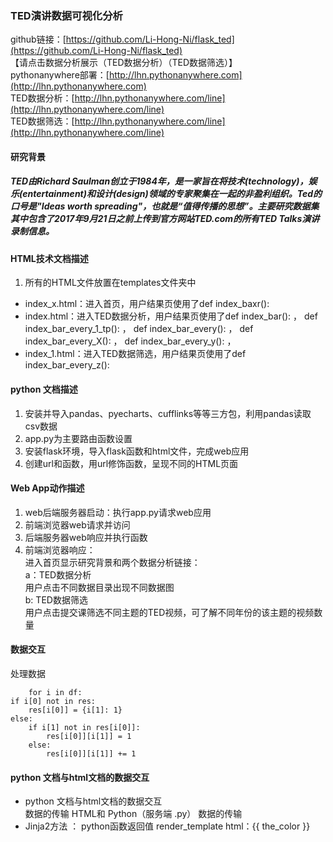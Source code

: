 ### TED演讲数据可视化分析

github链接：[https://github.com/Li-Hong-Ni/flask_ted](https://github.com/Li-Hong-Ni/flask_ted)  
【请点击数据分析展示（TED数据分析）（TED数据筛选）】  
pythonanywhere部署：[http://lhn.pythonanywhere.com](http://lhn.pythonanywhere.com)  
TED数据分析：[http://lhn.pythonanywhere.com/line](http://lhn.pythonanywhere.com/line)    
TED数据筛选：[http://lhn.pythonanywhere.com/line](http://lhn.pythonanywhere.com/line)


#### 研究背景
##### TED由Richard Saulman创立于1984年，是一家旨在将技术(technology)，娱乐(entertainment)和设计(design)领域的专家聚集在一起的非盈利组织。Ted的口号是"Ideas worth spreading"，也就是“值得传播的思想”。主要研究数据集其中包含了2017年9月21日之前上传到官方网站TED.com的所有TED Talks演讲录制信息。  

#### HTML技术文档描述
1. 所有的HTML文件放置在templates文件夹中
- index_x.html：进入首页，用户结果页使用了def index_baxr():
- index.html：进入TED数据分析，用户结果页使用了def index_bar():  ，  def index_bar_every_1_tp():  ，  def index_bar_every():  ，  def index_bar_every_X():  ，  def index_bar_every_y():  ，  
- index_1.html：进入TED数据筛选，用户结果页使用了def index_bar_every_z():


#### python 文档描述
1. 安装并导入pandas、pyecharts、cufflinks等等三方包，利用pandas读取csv数据
2. app.py为主要路由函数设置
3. 安装flask环境，导入flask函数和html文件，完成web应用
4. 创建url和函数，用url修饰函数，呈现不同的HTML页面 
  
#### Web App动作描述  
1. web后端服务器启动：执行app.py请求web应用
2. 前端浏览器web请求并访问
3. 后端服务器web响应并执行函数
4. 前端浏览器响应：  
进入首页显示研究背景和两个数据分析链接：  
a：TED数据分析  
用户点击不同数据目录出现不同数据图  
b: TED数据筛选  
用户点击提交课筛选不同主题的TED视频，可了解不同年份的该主题的视频数量  
#### 数据交互  
处理数据  

        for i in df:
    if i[0] not in res:
        res[i[0]] = {i[1]: 1}
    else:
        if i[1] not in res[i[0]]:
            res[i[0]][i[1]] = 1
        else:
            res[i[0]][i[1]] += 1
#### python 文档与html文档的数据交互
- python 文档与html文档的数据交互  
数据的传输 HTML和 Python（服务端 .py） 数据的传输  
- Jinja2方法 ： python函数返回值 render_template html：{{ the_color }}
